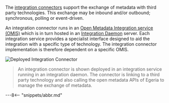 <!-- SPDX-License-Identifier: CC-BY-4.0 -->
<!-- Copyright Contributors to the ODPi Egeria project 2020. -->


The [integration connectors](/egeria-docs/concepts/integration-connector) support the exchange of metadata with third party technologies.  This exchange may be inbound and/or outbound; synchronous, polling or event-driven. 

An integration connector runs in an [Open Metadata Integration service (OMIS)](/egeria-docs/services/omis) which is in turn hosted in an [Integration Daemon](/egeria-docs/concepts/integration-daemon) server.  Each integration service provides a specialist interface designed to aid the integration with a specific type of technology.  The integration connector implementation is therefore dependent on a specific OMIS.

![Deployed Integration Connector](/egeria-docs/connectors/integration/integration-connectors.svg)
> An integration connector is shown deployed in an integration service running in an integration daemon.  The connector is linking to a third party technology and also calling the open metadata APIs of Egeria to manage the exchange of metadata.


---8<-- "snippets/abbr.md"
